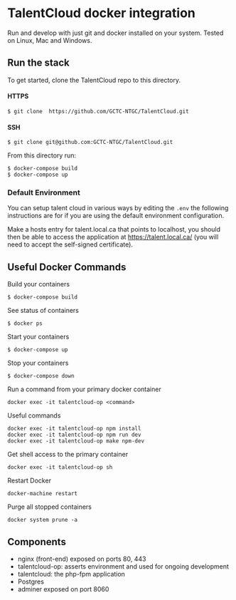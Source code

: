 
# TalentCloud docker integration

Run and develop with just git and docker installed on your system.  Tested on Linux, Mac and Windows.

## Run the stack

To get started, clone the TalentCloud repo to this directory. 

#### HTTPS
```
$ git clone  https://github.com/GCTC-NTGC/TalentCloud.git
```

#### SSH
```
$ git clone git@github.com:GCTC-NTGC/TalentCloud.git
```

From this directory run:

```
$ docker-compose build
$ docker-compose up
```

### Default Environment

You can setup talent cloud in various ways by editing the `.env` the following instructions are for if you are using the default environment configuration.

Make a hosts entry for talent.local.ca that points to localhost, 
you should then be able to access the application at https://talent.local.ca/ 
(you will need to accept the self-signed certificate).

## Useful Docker Commands

Build your containers
```
$ docker-compose build
```

See status of containers
```
$ docker ps
```

Start your containers
```
$ docker-compose up
```

Stop your containers
```
$ docker-compose down
```

Run a command from your primary docker container
```
docker exec -it talentcloud-op <command>
```

Useful commands
```
docker exec -it talentcloud-op npm install
docker exec -it talentcloud-op npm run dev
docker exec -it talentcloud-op make npm-dev
```

Get shell access to the primary container
```
docker exec -it talentcloud-op sh
```

Restart Docker
```
docker-machine restart
```

Purge all stopped containers
```
docker system prune -a
```



## Components

* nginx (front-end) exposed on ports 80, 443
* talentcloud-op: asserts environment and used for ongoing development
* talentcloud: the php-fpm application
* Postgres
* adminer exposed on port 8060
